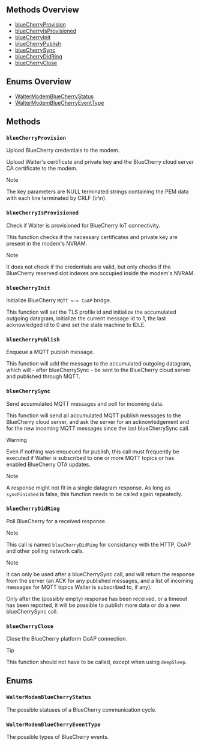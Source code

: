 ## Methods Overview

- [blueCherryProvision](#bluecherryprovision)
- [blueCherryIsProvisioned](#bluecherryisprovisioned)
- [blueCherryInit](#bluecherryinit)
- [blueCherryPublish](#bluecherrypublish)
- [blueCherrySync](#bluecherrysync)
- [blueCherryDidRing](#bluecherrydidring)
- [blueCherryClose](#bluecherryclose)

## Enums Overview

- [WalterModemBlueCherryStatus](#waltermodembluecherrystatus)
- [WalterModemBlueCherryEventType](#waltermodembluecherryeventtype)

## Methods

### `blueCherryProvision`

Upload BlueCherry credentials to the modem.

Upload Walter's certificate and private key and the BlueCherry cloud server CA certificate to the modem.

> [!NOTE]
> The key parameters are NULL terminated strings containing the PEM data with each line terminated by CRLF (\r\n).

### `blueCherryIsProvisioned`

Check if Walter is provisioned for BlueCherry IoT connectivity.

This function checks if the necessary certificates and private key are present in the modem's NVRAM.

> [!NOTE]
> It does not check if the credentials are valid, but only checks if the BlueCherry reserved slot indexes are occupied inside the modem's NVRAM.

### `blueCherryInit`

Initialize BlueCherry `MQTT <-> CoAP` bridge.

This function will set the TLS profile id and initialize the accumulated outgoing datagram, initialize the current message id to 1, the last acknowledged id to 0 and set the state machine to IDLE.

### `blueCherryPublish`

Enqueue a MQTT publish message.

This function will add the message to the accumulated outgoing datagram, which will - after blueCherrySync - be sent to the BlueCherry cloud server and published through MQTT.

### `blueCherrySync`

Send accumulated MQTT messages and poll for incoming data.

This function will send all accumulated MQTT publish messages to the BlueCherry cloud server,
and ask the server for an acknowledgement and for the new incoming MQTT messages since the last blueCherrySync call.

> [!WARNING]
> Even if nothing was enqueued for publish, this call must frequently be executed if Walter is subscribed to one or more MQTT topics or has enabled BlueCherry OTA updates.

> [!NOTE]
> A response might not fit in a single datagram response.
> As long as `syncFinished` is false, this function needs to be called again repeatedly.

### `blueCherryDidRing`

Poll BlueCherry for a received response.

> [!NOTE]
> This call is named `blueCherryDidRing` for consistancy with the HTTP, CoAP and other polling network calls.

> [!NOTE]
> It can only be used after a blueCherrySync call, and will return the response from the server (an ACK for any published messages, and a list of incoming messages for MQTT topics Walter is subscribed to, if any).
>
> Only after the (possibly empty) response has been received, or a timeout has been reported, it will be possible to publish more data or do a new blueCherrySync call.

### `blueCherryClose`

Close the BlueCherry platform CoAP connection.

> [!TIP]
> This function should not have to be called, except when using `deepSleep`.

## Enums

### `WalterModemBlueCherryStatus`

The possible statuses of a BlueCherry communication cycle.

### `WalterModemBlueCherryEventType`

The possible types of BlueCherry events.
